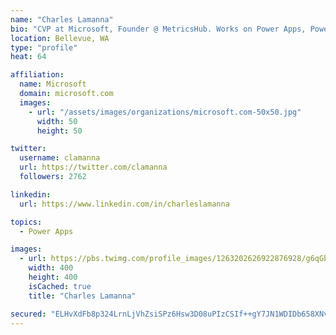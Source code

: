 ```yaml
---
name: "Charles Lamanna"
bio: "CVP at Microsoft, Founder @ MetricsHub. Works on Power Apps, Power Automate, Power Virtual Agent, Common Data Service and Dynamics 365."
location: Bellevue, WA
type: "profile"
heat: 64

affiliation:
  name: Microsoft
  domain: microsoft.com
  images:
    - url: "/assets/images/organizations/microsoft.com-50x50.jpg"
      width: 50
      height: 50

twitter:
  username: clamanna
  url: https://twitter.com/clamanna
  followers: 2762

linkedin:
  url: https://www.linkedin.com/in/charleslamanna

topics:
  - Power Apps

images:
  - url: https://pbs.twimg.com/profile_images/1263202626922876928/g6qGbHZ-_400x400.jpg
    width: 400
    height: 400
    isCached: true
    title: "Charles Lamanna"

secured: "ELHvXdFb8p324LrnLjVhZsiSPz6Hsw3D08uPIzCSIf++gY7JN1WDIDb658XNvBcKEipSs92DLOT4SdiZud4iMcVZ+V2oJEty5kzN9JS0GU45VwD0zqtgAzZ0S0sT9yFFhtI8yVuLRHn6cYQCEaE5WimZB0dINYcp+otfCfdgQDxPotonYIlQuxBXFMPIB/O3aQFAYYjQnNR6Utnr0azpLs6S8HTjXiOqbaM5QYTBsdngW/MQYhgdvMhMOJS2qBUqCIlRNvd973WAaIzvJqPqcExc4fqDJs/NRk5M1OZxnuTFHyPOx0u+RSnLrsaWJWYj5sitGY4iOwKzu+XIz9sdi4b3S6jCVoHrx+A0RCom22WuNUltscSf0I+0BxwY+RB4lrErB6db+5aWKIk1rdkVfX2TVB8weish1hzGxChT+Ls=;qJLBH662BzLDfMIXowtOKA=="
---
```


